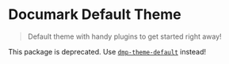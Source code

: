 # Documark Default Theme

> Default theme with handy plugins to get started right away!

This package is deprecated. Use [`dmp-theme-default`](https://www.npmjs.com/package/dmp-theme-default) instead!
